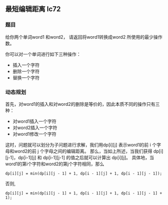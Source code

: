 ## 最短编辑距离 lc72

### 题目
给你两个单词word1 和word2， 请返回将word1转换成word2 所使用的最少操作数。

你可以对一个单词进行如下三种操作：

* 插入一个字符
* 删除一个字符
* 替换一个字符

### 动态规划

首先，对word1的插入和对word2的删除是等价的，因此本质不同的操作只有三种：
* 对word1插入一个字符
* 对word2插入一个字符
* 对word1修改一个字符 

这时，问题就可以划分为子问题进行求解，我们用dp[i][j] 表示word1的前 i 个字母和word2的前 j 个字母之间的编辑距离。
那么，当如上所述，当我们获得 dp[i][j-1]，dp[i-1][j] 和 dp[i-1][j-1] 的值之后就可以计算出 dp[i][j]。
具体地，当word1的第i个字符和word2的第j个字符相同，那么 

    dp[i][j] = min(dp[i][j - 1] + 1, dp[i - 1][j] + 1, dp[i - 1][j - 1]);
否则,

    dp[i][j] = min(dp[i][j - 1] + 1, dp[i - 1][j] + 1, dp[i - 1][j - 1] + 1);


